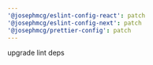 ```yaml
---
'@josephmcg/eslint-config-react': patch
'@josephmcg/eslint-config-next': patch
'@josephmcg/prettier-config': patch
---
```


upgrade lint deps
